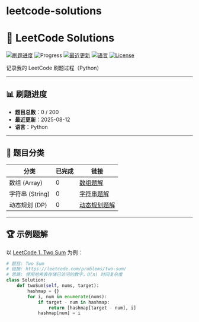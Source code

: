# leetcode-solutions
# 📝 LeetCode Solutions

[![刷题进度](https://img.shields.io/badge/题目总数-0/200-4CAF50?style=flat-square)](#)
![Progress](https://progress-bar.dev/0/?scale=200&title=完成题数&width=500&color=4CAF50)
[![最近更新](https://img.shields.io/badge/最近更新-2025--08--12-blue?style=flat-square)](#)
[![语言](https://img.shields.io/badge/语言-Python%20%7C%20JavaScript-orange?style=flat-square)](#)
[![License](https://img.shields.io/badge/License-MIT-lightgrey?style=flat-square)](#)

记录我的 LeetCode 刷题过程（Python）

---

## 📊 刷题进度
- **题目总数**：0 / 200  
- **最近更新**：2025-08-12  
- **语言**：Python

---

## 📂 题目分类
| 分类 | 已完成 | 链接 |
|------|--------|------|
| 数组 (Array) | 0 | [数组题解](./array) |
| 字符串 (String) | 0 | [字符串题解](./string) |
| 动态规划 (DP) | 0 | [动态规划题解](./dp) |

---

## 🏆 示例题解
以 [LeetCode 1. Two Sum](https://leetcode.com/problems/two-sum/) 为例：

```python
# 题目: Two Sum
# 链接: https://leetcode.com/problems/two-sum/
# 思路: 使用哈希表存储已访问的数字，O(n) 时间复杂度
class Solution:
    def twoSum(self, nums, target):
        hashmap = {}
        for i, num in enumerate(nums):
            if target - num in hashmap:
                return [hashmap[target - num], i]
            hashmap[num] = i
